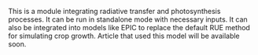 This is a module integrating radiative transfer and photosynthesis processes. It can be run in standalone mode with necessary inputs. It can also be integrated into models like EPIC to replace the default RUE method for simulating crop growth.
Article that used this model will be available soon.
